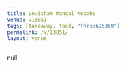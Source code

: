 ```yaml
---
title: Lewisham Mangal Kebabs
venue: v13851
tags: [takeaway, food, "fhrs:695360"]
permalink: /v/13851/
layout: venue
---
```

null